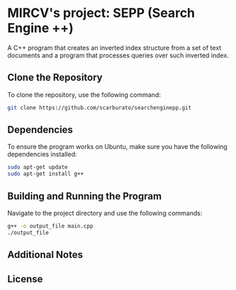 # MIRCV's project: SEPP (Search Engine ++)

A C++ program that creates an inverted index structure from a set of text documents and a program that processes queries over such inverted index.

## Clone the Repository

To clone the repository, use the following command:

```bash
git clone https://github.com/scarburato/searchenginepp.git
```

## Dependencies

To ensure the program works on Ubuntu, make sure you have the following dependencies installed:

```bash
sudo apt-get update
sudo apt-get install g++
```

## Building and Running the Program

Navigate to the project directory and use the following commands:

```bash
g++ -o output_file main.cpp
./output_file
```


## Additional Notes



## License



